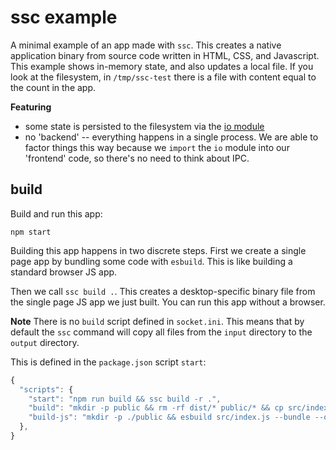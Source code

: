 # ssc example
A minimal example of an app made with `ssc`. This creates a native application binary from source code written in HTML, CSS, and Javascript. This example shows in-memory state, and also updates a local file. If you look at the filesystem, in `/tmp/ssc-test` there is a file with content equal to the count in the app.

__Featuring__
* some state is persisted to the filesystem via the [io module](https://github.com/socketsupply/io)
* no 'backend' -- everything happens in a single process. We are able to factor things this way because we `import` the `io` module into our 'frontend' code, so there's no need to think about IPC.

## build
Build and run this app:
```
npm start
```

Building this app happens in two discrete steps. First we create a single page app by bundling some code with `esbuild`. This is like building a standard browser JS app.

Then we call `ssc build .`. This creates a desktop-specific binary file from the single page JS app we just built. You can run this app without a browser.

**Note**
There is no `build` script defined in `socket.ini`. This means that by default the `ssc` command will copy all files from the `input` directory to the `output` directory.

This is defined in the `package.json` script `start`:
```js
{
  "scripts": {
    "start": "npm run build && ssc build -r .",
    "build": "mkdir -p public && rm -rf dist/* public/* && cp src/index.html src/style.css public && npm run build-js",
    "build-js": "mkdir -p ./public && esbuild src/index.js --bundle --outfile=public/bundle.js"
  },
}
```
